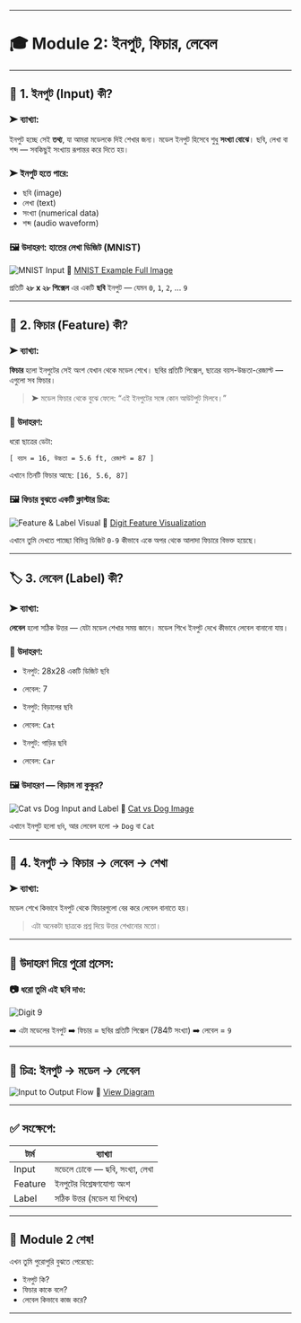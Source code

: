 
---

# 🎓 Module 2: ইনপুট, ফিচার, লেবেল

---

## 🧩 1. ইনপুট (Input) কী?

### ➤ ব্যাখ্যা:

ইনপুট হচ্ছে সেই **তথ্য**, যা আমরা মডেলকে দিই শেখার জন্য।
মডেল ইনপুট হিসেবে শুধু **সংখ্যা বোঝে**। ছবি, লেখা বা শব্দ — সবকিছুই সংখ্যায় রূপান্তর করে দিতে হয়।

### ➤ ইনপুট হতে পারে:

* ছবি (image)
* লেখা (text)
* সংখ্যা (numerical data)
* শব্দ (audio waveform)

### 🖼️ উদাহরণ: হাতের লেখা ডিজিট (MNIST)

![MNIST Input](https://upload.wikimedia.org/wikipedia/commons/2/27/MnistExamples.png)
🔗 [MNIST Example Full Image](https://upload.wikimedia.org/wikipedia/commons/2/27/MnistExamples.png)

প্রতিটি **২৮ x ২৮ পিক্সেল** এর একটি **ছবি** ইনপুট — যেমন `0`, `1`, `2`, ... `9`

---

## 🧬 2. ফিচার (Feature) কী?

### ➤ ব্যাখ্যা:

**ফিচার** হলো ইনপুটের সেই অংশ যেখান থেকে মডেল শেখে।
ছবির প্রতিটি পিক্সেল, ছাত্রের বয়স-উচ্চতা-রেজাল্ট — এগুলো সব ফিচার।

> ➤ মডেল ফিচার থেকে বুঝে ফেলে: “এই ইনপুটের সঙ্গে কোন আউটপুট মিলবে।”

### 🎯 উদাহরণ:

ধরো ছাত্রের ডেটা:

```text
[ বয়স = 16, উচ্চতা = 5.6 ft, রেজাল্ট = 87 ]
```

এখানে তিনটি ফিচার আছে: `[16, 5.6, 87]`

### 🖼️ ফিচার বুঝতে একটি ক্লাস্টার চিত্র:

![Feature & Label Visual](https://raw.githubusercontent.com/amitrajitbose/Visualizing-MNIST-using-t-SNE/master/mnist_plot.png)
🔗 [Digit Feature Visualization](https://raw.githubusercontent.com/amitrajitbose/Visualizing-MNIST-using-t-SNE/master/mnist_plot.png)

এখানে তুমি দেখতে পাচ্ছো বিভিন্ন ডিজিট `0-9` কীভাবে একে অপর থেকে আলাদা ফিচারে বিভক্ত হয়েছে।

---

## 🏷️ 3. লেবেল (Label) কী?

### ➤ ব্যাখ্যা:

**লেবেল** হলো সঠিক উত্তর — যেটা মডেল শেখার সময় জানে।
মডেল শিখে ইনপুট দেখে কীভাবে লেবেল বানানো যায়।

### 🎯 উদাহরণ:

* ইনপুট: 28x28 একটি ডিজিট ছবি

* লেবেল: 7

* ইনপুট: বিড়ালের ছবি

* লেবেল: `Cat`

* ইনপুট: গাড়ির ছবি

* লেবেল: `Car`

### 🖼️ উদাহরণ — বিড়াল না কুকুর?

![Cat vs Dog Input and Label](https://miro.medium.com/v2/resize\:fit:1200/1*I72FwzMNtALkUDrU3DRQbQ.png)
🔗 [Cat vs Dog Image](https://miro.medium.com/v2/resize:fit:1200/1*I72FwzMNtALkUDrU3DRQbQ.png)

এখানে ইনপুট হলো `ছবি`, আর লেবেল হলো → `Dog` বা `Cat`

---

## 🔄 4. ইনপুট → ফিচার → লেবেল → শেখা

### ➤ ব্যাখ্যা:

মডেল শেখে কিভাবে ইনপুট থেকে ফিচারগুলো বের করে লেবেল বানাতে হয়।

> এটা অনেকটা ছাত্রকে প্রশ্ন দিয়ে উত্তর শেখানোর মতো।

---

## 🧠 উদাহরণ দিয়ে পুরো প্রসেস:

### 📷 ধরো তুমি এই ছবি দাও:

![Digit 9](https://upload.wikimedia.org/wikipedia/commons/thumb/f/f0/MnistExamples.png/220px-MnistExamples.png)

➡️ এটা মডেলের ইনপুট
➡️ ফিচার = ছবির প্রতিটি পিক্সেল (784টি সংখ্যা)
➡️ লেবেল = `9`

---

## 🧭 চিত্র: ইনপুট → মডেল → লেবেল

![Input to Output Flow](https://raw.githubusercontent.com/ageron/handson-ml/master/images/ai_overview_diagram.png)
🔗 [View Diagram](https://raw.githubusercontent.com/ageron/handson-ml/master/images/ai_overview_diagram.png)

---

## ✅ সংক্ষেপে:

| টার্ম   | ব্যাখ্যা                       |
| ------- | ------------------------------ |
| Input   | মডেলে ঢোকে — ছবি, সংখ্যা, লেখা |
| Feature | ইনপুটের বিশ্লেষণযোগ্য অংশ      |
| Label   | সঠিক উত্তর (মডেল যা শিখবে)     |

---

## 🎯 Module 2 শেষ!

এখন তুমি পুরোপুরি বুঝতে পেরেছো:

* ইনপুট কি?
* ফিচার কাকে বলে?
* লেবেল কিভাবে কাজ করে?

---

